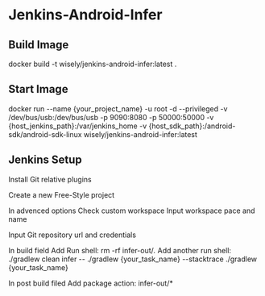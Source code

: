 # Jenkins-Android-Infer

Build Image
-----------
docker build -t wisely/jenkins-android-infer:latest .

Start Image
-----------
docker run --name {your_project_name} -u root -d --privileged -v /dev/bus/usb:/dev/bus/usb -p 9090:8080 -p 50000:50000 -v {host_jenkins_path}:/var/jenkins_home -v {host_sdk_path}:/android-sdk/android-sdk-linux wisely/jenkins-android-infer:latest

Jenkins Setup
-------------
Install Git relative plugins

Create a new Free-Style project

In advenced options
Check custom workspace
Input workspace pace and name

Input Git repository url and credentials

In build field
Add Run shell: 
rm -rf infer-out/*.*
Add another run shell:
./gradlew clean
infer -- ./gradlew {your_task_name} --stacktrace
./gradlew {your_task_name}

In post build filed
Add package action:
infer-out/*


